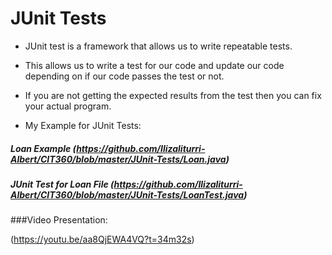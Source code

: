 # JUnit Tests

- JUnit test is a framework that allows us to write repeatable tests.
- This allows us to write a test for our code and update our code depending on if our code passes the test or not. 
- If you are not getting the expected results from the test then you can fix your actual program.


- My Example for JUnit Tests:

##### Loan Example (https://github.com/Ilizaliturri-Albert/CIT360/blob/master/JUnit-Tests/Loan.java)
##### JUnit Test for Loan File (https://github.com/Ilizaliturri-Albert/CIT360/blob/master/JUnit-Tests/LoanTest.java)

###Video Presentation:

(https://youtu.be/aa8QjEWA4VQ?t=34m32s)
